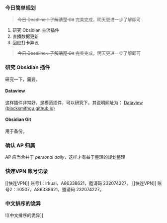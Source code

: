 ### 今日简单规划
> ~~今日 Deadline：了解清楚 Git~~ 完美完成，明天更进一步了解即可
1. 研究 Obsidian 主流插件
3. 直播数据更新
4. 回应打卡异议
> ~~今日 Deadline：了解清楚 Git~~ 完美完成，明天更进一步了解即可

### 研究 Obsidian 插件
研究一下，需要。

#### Dataview
这样插件非常好，是模范插件，可以研究下。其说明网址为：
[Dataview (blacksmithgu.github.io)](https://blacksmithgu.github.io/obsidian-dataview/)

#### Obsidian Git
用于备份。

### 确认 AP 归属
AP 应当合并于 *personal daily*，这样才有益于整理的规划整理

### 快连VPN 账号记录
[[快连VPN]] 账号1：lrkuai，A86338621，邀请码 232074227。
[[快连VPN]] 账号2：lr0507，A86338621，邀请码 232074227。


### 中文排序的诡异
![[中文排序的诡异]]